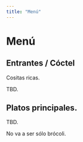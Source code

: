 ```yaml
---
title: "Menú"
---
```


# Menú

## Entrantes / Cóctel

Cositas ricas.

TBD.

## Platos principales.

TBD.

No va a ser sólo brócoli.
